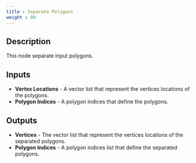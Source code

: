 ```yaml
---
title : Separate Polygons
weight : 80
---
```


## Description

This node separate input polygons.

## Inputs

- **Vertex Locations** - A vector list that represent the vertices locations
    of the polygons.
- **Polygon Indices** - A polygon indices that define the polygons.

## Outputs

- **Vertices** - The vector list that represent the vertices locations
    of the separated polygons.
- **Polygon Indices** - A polygon indices list that define the
    separated polygons.

